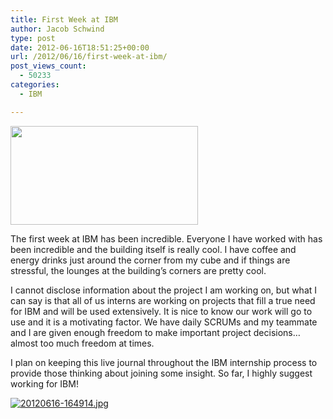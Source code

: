 ```yaml
---
title: First Week at IBM
author: Jacob Schwind
type: post
date: 2012-06-16T18:51:25+00:00
url: /2012/06/16/first-week-at-ibm/
post_views_count:
  - 50233
categories:
  - IBM

---
```

[<img class="aligncenter size-medium wp-image-15" title="Ibm Logo" src="https://www.jacobx1.com/wp-content/uploads/2012/06/ibm_logo.jpg" alt="" width="300" height="158" />][1]

The first week at IBM has been incredible. Everyone I have worked with has been incredible and the building itself is really cool. I have coffee and energy drinks just around the corner from my cube and if things are stressful, the lounges at the building&#8217;s corners are pretty cool.

I cannot disclose information about the project I am working on, but what I can say is that all of us interns are working on projects that fill a true need for IBM and will be used extensively. It is nice to know our work will go to use and it is a motivating factor. We have daily SCRUMs and my teammate and I are given enough freedom to make important project decisions&#8230;almost too much freedom at times.

I plan on keeping this live journal throughout the IBM internship process to provide those thinking about joining some insight. So far, I highly suggest working for IBM!

[<img class="aligncenter size-full" src="https://www.jacobx1.com/wp-content/uploads/2012/06/20120616-164914.jpg" alt="20120616-164914.jpg" />][2]

 [1]: https://www.jacobx1.com/wp-content/uploads/2012/06/ibm_logo.jpg
 [2]: https://www.jacobx1.com/wp-content/uploads/2012/06/20120616-164914.jpg